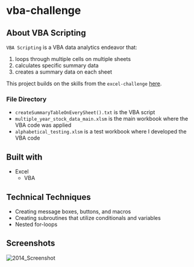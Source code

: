 # vba-challenge
## About VBA Scripting

`VBA Scripting` is a VBA data analytics endeavor that:
1) loops through multiple cells on multiple sheets
2) calculates specific summary data
3) creates a summary data on each sheet

This project builds on the skills from the `excel-challenge` [here](https://github.com/cdenq/excel-challenge).

### File Directory
- `createSummaryTableOnEverySheet().txt` is the VBA script
- `multiple_year_stock_data_main.xlsm` is the main workbook where the VBA code was applied
- `alphabetical_testing.xlsm` is a test workbook where I developed the VBA code

## Built with
- Excel
    - VBA

## Technical Techniques
- Creating message boxes, buttons, and macros
- Creating subroutines that utilize conditionals and variables
- Nested for-loops

## Screenshots
![2014_Screenshot](https://user-images.githubusercontent.com/74934154/138540590-4d0eeecf-8916-43d4-b9f7-a0fc830debed.png)